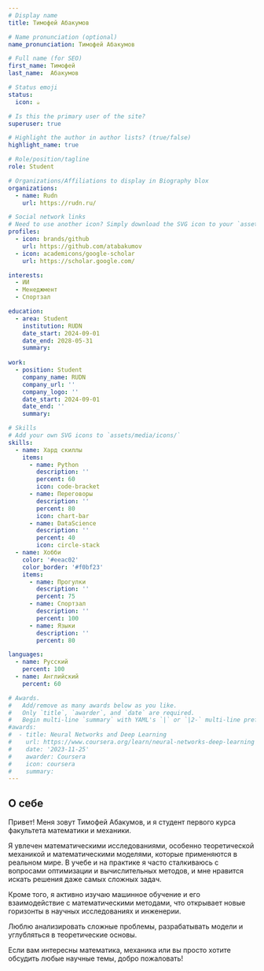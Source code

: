 ```yaml
---
# Display name
title: Тимофей Абакумов

# Name pronunciation (optional)
name_pronunciation: Тимофей Абакумов

# Full name (for SEO)
first_name: Тимофей
last_name:  Абакумов

# Status emoji
status:
  icon: ☕️

# Is this the primary user of the site?
superuser: true

# Highlight the author in author lists? (true/false)
highlight_name: true

# Role/position/tagline
role: Student

# Organizations/Affiliations to display in Biography blox
organizations:
  - name: Rudn
    url: https://rudn.ru/

# Social network links
# Need to use another icon? Simply download the SVG icon to your `assets/media/icons/` folder.
profiles:
  - icon: brands/github
    url: https://github.com/atabakumov
  - icon: academicons/google-scholar
    url: https://scholar.google.com/

interests:
  - ИИ
  - Менеджмент
  - Спортзал

education:
  - area: Student
    institution: RUDN
    date_start: 2024-09-01
    date_end: 2028-05-31
    summary: 
      
work:
  - position: Student
    company_name: RUDN
    company_url: ''
    company_logo: ''
    date_start: 2024-09-01
    date_end: ''
    summary: 

# Skills
# Add your own SVG icons to `assets/media/icons/`
skills:
  - name: Хард скиллы
    items:
      - name: Python
        description: ''
        percent: 60
        icon: code-bracket
      - name: Переговоры
        description: ''
        percent: 80
        icon: chart-bar
      - name: DataScience
        description: ''
        percent: 40
        icon: circle-stack
  - name: Хобби
    color: '#eeac02'
    color_border: '#f0bf23'
    items:
      - name: Прогулки
        description: ''
        percent: 75
      - name: Спортзал
        description: ''
        percent: 100
      - name: Языки
        description: ''
        percent: 80

languages:
  - name: Русский
    percent: 100
  - name: Английский
    percent: 60

# Awards.
#   Add/remove as many awards below as you like.
#   Only `title`, `awarder`, and `date` are required.
#   Begin multi-line `summary` with YAML's `|` or `|2-` multi-line prefix and indent 2 spaces below.
#awards:
#  - title: Neural Networks and Deep Learning
#    url: https://www.coursera.org/learn/neural-networks-deep-learning
#    date: '2023-11-25'
#    awarder: Coursera
#    icon: coursera
#    summary: 
---
```


## О себе  

Привет! Меня зовут Тимофей Абакумов, и я студент первого курса факультета математики и механики.  

Я увлечен математическими исследованиями, особенно теоретической механикой и математическими моделями, которые применяются в реальном мире. В учебе и на практике я часто сталкиваюсь с вопросами оптимизации и вычислительных методов, и мне нравится искать решения даже самых сложных задач.  

Кроме того, я активно изучаю машинное обучение и его взаимодействие с математическими методами, что открывает новые горизонты в научных исследованиях и инженерии.  

Люблю анализировать сложные проблемы, разрабатывать модели и углубляться в теоретические основы.  

Если вам интересны математика, механика или вы просто хотите обсудить любые научные темы, добро пожаловать!  
